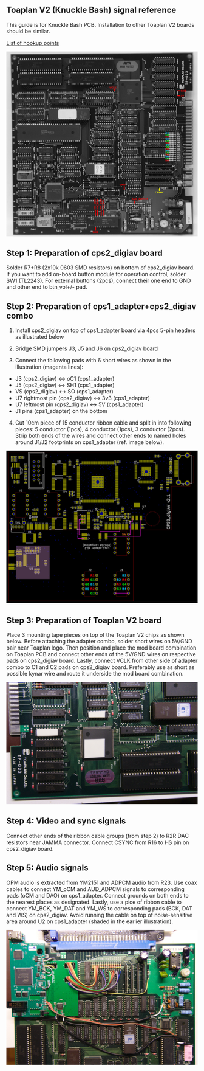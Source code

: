 Toaplan V2 (Knuckle Bash) signal reference
--------------------------
This guide is for Knuckle Bash PCB. Installation to other Toaplan V2 boards should be similar.

[List of hookup points](./toaplan2_hookup_points.txt)

![](kbash_hookup_points.jpg)


Step 1: Preparation of cps2_digiav board
--------------------------

Solder R7+R8 (2x10k 0603 SMD resistors) on bottom of cps2_digiav board. If you want to add on-board button module for operation control, solder SW1 (TL2243). For external buttons (2pcs), connect their one end to GND and other end to btn_vol+/- pad.


Step 2: Preparation of cps1_adapter+cps2_digiav combo
--------------------------

1. Install cps2_digiav on top of cps1_adapter board via 4pcs 5-pin headers as illustrated below

2. Bridge SMD jumpers J3, J5 and J6 on cps2_digiav board

3. Connect the following pads with 6 short wires as shown in the illustration (magenta lines):

* J3 (cps2_digiav) <-> oC1 (cps1_adapter)
* J5 (cps2_digiav) <-> SH1 (cps1_adapter)
* VS (cps2_digiav) <-> SO (cps1_adapter)
* U7 rightmost pin (cps2_digiav) <-> 3v3 (cps1_adapter)
* U7 leftmost pin (cps2_digiav) <-> 5V (cps1_adapter)
* J1 pins (cps1_adapter) on the bottom 

4. Cut 10cm piece of 15 conductor ribbon cable and split in into following pieces: 5 conductor (1pcs), 4 conductor (1pcs), 3 conductor (2pcs). Strip both ends of the wires and connect other ends to named holes around J1/J2 footprints on cps1_adapter (ref. image below). 

![](install-1.jpg)


Step 3: Preparation of Toaplan V2 board
--------------------------

Place 3 mounting tape pieces on top of the Toaplan V2 chips as shown below. Before attaching the adapter combo, solder short wires on 5V/GND pair near Toaplan logo. Then position and place the mod board combination on Toaplan PCB and connect other ends of the 5V/GND wires on respective pads on cps2_digiav board. Lastly, connect VCLK from other side of adapter combo to C1 and C2 pads on cps2_digiav board. Preferably use as short as possible kynar wire and route it underside the mod board combination.

![](install-2.jpg)


Step 4: Video and sync signals
--------------------------

Connect other ends of the ribbon cable groups (from step 2) to R2R DAC resistors near JAMMA connector. Connect CSYNC from R16 to HS pin on cps2_digiav board.


Step 5: Audio signals
--------------------------

OPM audio is extracted from YM2151 and ADPCM audio from R23. Use coax cables to connect YM_oCM and AUD_ADPCM signals to corresponding pads (oCM and DAO) on cps1_adapter. Connect grounds on both ends to the nearest places as designated. Lastly, use a pice of ribbon cable to connect YM_BCK, YM_DAT and YM_WS to corresponding pads (BCK, DAT and WS) on cps2_digiav. Avoid running the cable on top of noise-sensitive area around U2 on cps1_adapter (shaded in the earlier illustration).

![](install-3.jpg)


